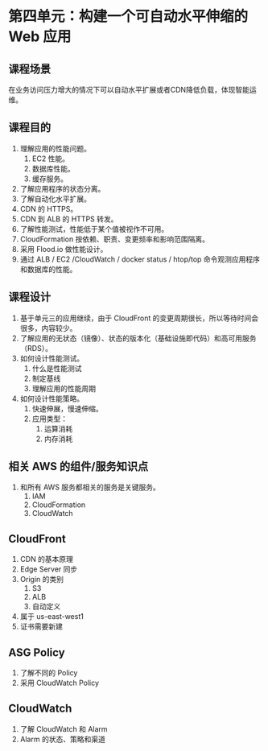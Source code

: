 # 第四单元：构建一个可自动水平伸缩的 Web 应用

## 课程场景

在业务访问压力增大的情况下可以自动水平扩展或者CDN降低负载，体现智能运维。

## 课程目的

1. 理解应用的性能问题。
   1. EC2 性能。
   2. 数据库性能。
   3. 缓存服务。
2. 了解应用程序的状态分离。
3. 了解自动化水平扩展。
4. CDN 的 HTTPS。
5. CDN 到 ALB 的 HTTPS 转发。
6. 了解性能测试，性能低于某个值被视作不可用。
7. CloudFormation 按依赖、职责、变更频率和影响范围隔离。
8. 采用 Flood.io 做性能设计。
9. 通过 ALB / EC2 /CloudWatch / docker status / htop/top 命令观测应用程序和数据库的性能。

## 课程设计

1. 基于单元三的应用继续，由于 CloudFront 的变更周期很长，所以等待时间会很多，内容较少。
2. 了解应用的无状态（镜像）、状态的版本化（基础设施即代码）和高可用服务（RDS）。
3. 如何设计性能测试。
   1. 什么是性能测试
   2. 制定基线
   3. 理解应用的性能周期
4. 如何设计性能策略。
   1. 快速伸展，慢速伸缩。
   2. 应用类型：
      1. 运算消耗
      2. 内存消耗

## 相关 AWS 的组件/服务知识点

1. 和所有 AWS 服务都相关的服务是关键服务。
   1. IAM
   2. CloudFormation
   3. CloudWatch

## CloudFront

1. CDN 的基本原理
2. Edge Server 同步
3. Origin 的类别
   1. S3
   2. ALB
   3. 自动定义
4. 属于 us-east-west1
5. 证书需要新建

## ASG Policy

1. 了解不同的 Policy
2. 采用 CloudWatch Policy

## CloudWatch

1. 了解 CloudWatch 和 Alarm
2. Alarm 的状态、策略和渠道
